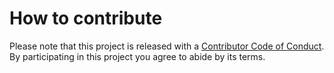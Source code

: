 # How to contribute

Please note that this project is released with a [Contributor Code of Conduct](CODE_OF_CONDUCT.md).
By participating in this project you agree to abide by its terms.
